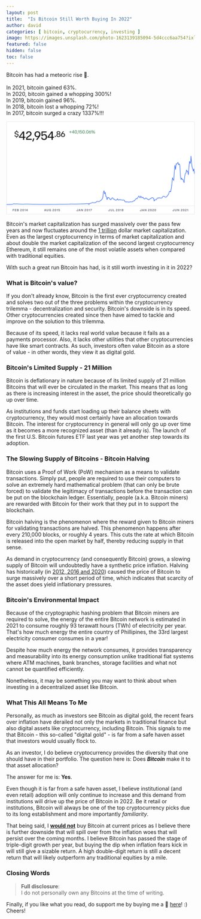 ```yaml
---
layout: post
title:  "Is Bitcoin Still Worth Buying In 2022"
author: david
categories: [ bitcoin, cryptocurrency, investing ]
image: https://images.unsplash.com/photo-1623139185094-5d4ccc6aa754?ixlib=rb-1.2.1&ixid=MnwxMjA3fDB8MHxwaG90by1wYWdlfHx8fGVufDB8fHx8&auto=format&fit=crop&w=3272&q=80
featured: false
hidden: false
toc: false
---
```


Bitcoin has had a meteoric rise 🚀.<br><br>
In 2021, bitcoin gained 63%.<br>
In 2020, bitcoin gained a whopping 300%!<br>
In 2019, bitcoin gained 96%.<br>
In 2018, bitcoin lost a whopping 72%!<br>
In 2017, bitcoin surged a crazy 1337%!!!

![bitcoin-chart](../assets/images/bitcoin_chart.png)

Bitcoin's market capitalization has surged massively over the pass few years and now
fluctuates around the <u>1 trillion</u> dollar market capitalization. Even as the largest 
cryptocurrency in terms of market capitalization and about double the market capitalization
of the second largest cryptocurrency Ethereum, it still remains one of the most volatile
assets when compared with traditional equities.

With such a great run Bitcoin has had, is it still worth investing in it in 2022?

### What is Bitcoin's value?

If you don't already know, Bitcoin is the first ever cryptocurrency created and solves two
out of the three problems within the cryptocurrency trilemma - decentralization and security.
Bitcoin's downside is in its speed. Other cryptocurrencies created since then have aimed
to tackle and improve on the solution to this trilemma.

Because of its speed, it lacks real world value because it fails as a payments processor.
Also, it lacks other utilities that other cryptocurrencies have like smart contracts. As such,
investors often value Bitcoin as a store of value - in other words, they view it as digital gold.

### Bitcoin's Limited Supply - 21 Million

Bitcoin is deflationary in nature because of its limited supply of 21 million Bitcoins that will
ever be circulated in the market. This means that as long as there is increasing interest in
the asset, the price should theoretically go up over time.

As institutions and funds start loading up their balance sheets with cryptocurrency, they would
most certainly have an allocation towards Bitcoin. The interest for cryptocurrency in general
will only go up over time as it becomes a more recognized asset (than it already is). The launch
of the first U.S. Bitcoin futures ETF last year was yet another step towards its adoption.

### The Slowing Supply of Bitcoins - Bitcoin Halving

Bitcoin uses a Proof of Work (PoW) mechanism as a means to validate transactions. Simply put,
people are required to use their computers to solve an extremely hard mathematical problem (that
can only be brute forced) to validate the legitimacy of transactions before the transaction
can be put on the blockchain ledger. Essentially, people (a.k.a. Bitcoin miners) are rewarded
with Bitcoin for their work that they put in to support the blockchain.

Bitcoin halving is the phenomenon where the reward given to Bitcoin miners for validating
transactions are halved. This phenomenon happens after every 210,000 blocks, or roughly 4 years.
This cuts the rate at which Bitcoin is released into the open market by half, thereby reducing
supply in that sense.

As demand in cryptocurrency (and consequently Bitcoin) grows, a slowing supply of Bitcoin will
undoubtedly have a synthetic price inflation. Halving has historically (in 
[2012, 2016 and 2020][halving-increase]) caused the price of Bitcoin to surge massively over a
short period of time, which indicates that scarcity of the asset does yield inflationary pressures.

### Bitcoin's Environmental Impact

Because of the cryptographic hashing problem that Bitcoin miners are required to solve, the energy
of the entire Bitcoin network is estimated in 2021 to consume roughly 93 terawatt hours (TWh) of
electricity per year. That's how much energy the entire country of Phillipines, the 33rd largest
electricity consumer consumes in a year!

Despite how much energy the network consumes, it provides transparency and measurability into its
energy consumption unlike traditional fiat systems where ATM machines, bank branches, storage
facilities and what not cannot be quantified efficiently.

Nonetheless, it may be something you may want to think about when investing in a decentralized
asset like Bitcoin.

### What This All Means To Me

Personally, as much as investors see Bitcoin as digital gold, the recent fears over inflation have
derailed not only the markets in traditional finance but also digital assets like cryptocurrency,
including Bitcoin. This signals to me that Bitcoin - this so-called "digital gold" - is far from a
safe haven asset that investors would usually flock to.

As an investor, I do believe cryptocurrency provides the diversity that one should have in their
portfolio. The question here is: Does ***Bitcoin*** make it to that asset allocation?

The answer for me is: **Yes**.

Even though it is far from a safe haven asset, I believe institutional (and even retail) adoption
will only continue to increase and this demand from institutions will drive up the price of Bitcoin
in 2022. Be it retail or institutions, Bitcoin will always be one of the top cryptocurrency picks
due to its long establishment and more importantly *familiarity*.

That being said, I <u><b>would not</b></u> buy Bitcoin at current prices as I believe there is
further downside that will spill over from the inflation woes that will persist over the coming
months. I believe Bitcoin has passed the stage of triple-digit growth per year, but buying the dip
when inflation fears kick in will still give a sizable return. A high double-digit return is
still a decent return that will likely outperform any traditional equities by a mile.

### Closing Words

> **Full disclosure**:<br>
> I do not personally own any Bitcoins at the time of writing.

Finally, if you like what you read, do support me by buying me a 🍺
[here](https://www.buymeacoffee.com/davidcjw)! :) Cheers!

[halving-increase]: https://www.investopedia.com/bitcoin-halving-4843769#:~:text=The%20first%20Bitcoin%20halving%20occurred,to%20occur%20in%20early%202024.
